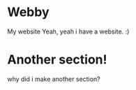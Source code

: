 # Webby
My website
Yeah, yeah i have a website.
:)

# Another section!
why did i make another section?

 <link rel="shortcut icon" href="https://raw.githubusercontent.com/Bubalo1234/Webby/main/Images/New%20Piskel%20(2).gif">
